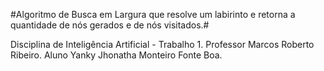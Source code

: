 #Algoritmo de Busca em Largura que resolve um labirinto e retorna a quantidade de nós gerados e de nós visitados.#

Disciplina de Inteligência Artificial - Trabalho 1.
Professor Marcos Roberto Ribeiro.
Aluno Yanky Jhonatha Monteiro Fonte Boa.
